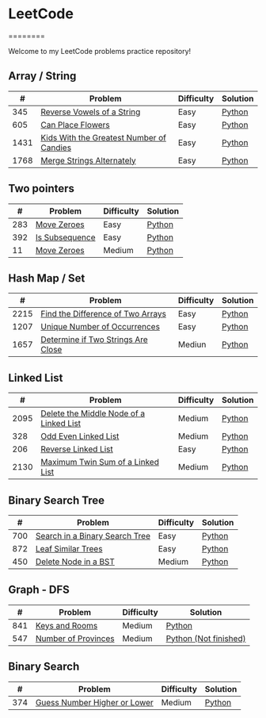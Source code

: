 # LeetCode
========

Welcome to my LeetCode problems practice repository!

## Array / String
| # | Problem | Difficulty | Solution |
|---| ------- | ---------- | ---------|
|345|[Reverse Vowels of a String](https://leetcode.com/problems/reverse-vowels-of-a-string)|Easy|[Python](./Array%20%26%20Strings/345_reverse_vowels_of_a_string.py)|
|605|[Can Place Flowers](https://leetcode.com/problems/can-place-flowers)|Easy|[Python](./Array%20%26%20Strings/605_can_place_flowers.py)|
|1431|[Kids With the Greatest Number of Candies](https://leetcode.com/problems/merge-strings-alternately)|Easy|[Python](./Array%20%26%20Strings/1431_kids_with_the_greatest_number_of_candies.py)|
|1768|[Merge Strings Alternately](https://leetcode.com/problems/kids-with-the-greatest-number-of-candies)|Easy|[Python](./Array%20%26%20Strings/1768_merge_strings_alternately.py)|

## Two pointers
| # | Problem | Difficulty | Solution |
|---| ------- | ---------- | ---------|
|283|[Move Zeroes](https://leetcode.com/problems/move-zeroes)|Easy|[Python](./Two%20Pointers/283_move_zeroes.py)|
|392|[Is Subsequence](https://leetcode.com/problems/is-subsequence)|Easy|[Python](./Two%20Pointers/392_is_subsequence.py)|
|11|[Move Zeroes](https://leetcode.com/problems/container-with-most-water)|Medium|[Python](./Two%20Pointers/11_container_with_most_water.py)|

## Hash Map / Set
| # | Problem | Difficulty | Solution |
|---| ------- | ---------- | ---------|
|2215|[Find the Difference of Two Arrays](https://leetcode.com/problems/find-the-difference-of-two-arrays)|Easy|[Python](./Hash%20Map%20%26%20Set/2215_find_the_difference_of_two_arrays.py)|
|1207|[Unique Number of Occurrences](https://leetcode.com/problems/unique-number-of-occurrences)|Easy|[Python](./Hash%20Map%20%26%20Set/1207_unique_number_of_occurrences.py)|
|1657|[Determine if Two Strings Are Close](https://leetcode.com/problems/determine-if-two-strings-are-close)|Mediun|[Python](./Hash%20Map%20%26%20Set/1567_determine_if_two_strings_are_close.py)|

## Linked List
| # | Problem | Difficulty | Solution |
|---| ------- | ---------- | ---------|
|2095|[Delete the Middle Node of a Linked List](https://leetcode.com/problems/delete-the-middle-node-of-a-linked-list)|Medium|[Python](./Linked%20List/2095_delete_the_middle_node_of_a_linked_list.py)|
|328|[Odd Even Linked List](https://leetcode.com/problems/odd-even-linked-list)|Medium|[Python](./Linked%20List/328_odd_even_linked_list.py)|
|206|[Reverse Linked List](https://leetcode.com/problems/reverse-linked-list)|Easy|[Python](./Linked%20List/206_reverse_linked_list.py)|
|2130|[Maximum Twin Sum of a Linked List](https://leetcode.com/problems/maximum-twin-sum-of-a-linked-list)|Medium|[Python](./Linked%20List/2130_maximum_twin_sum_of_a_linked_list.py)|

## Binary Search Tree
| # | Problem | Difficulty | Solution |
|---| ------- | ---------- | ---------|
|700|[Search in a Binary Search Tree](https://leetcode.com/problems/search-in-a-binary-search-tree)|Easy|[Python](./Binary%20Search%20Tree/700_search_in_binary_search_tree.py)|
|872|[Leaf Similar Trees](https://leetcode.com/problems/leaf-similar-trees)|Easy|[Python](./Binary%20Search%20Tree/872_leaf_similar_trees.py)|
|450|[Delete Node in a BST](https://leetcode.com/problems/delete-node-in-a-bst)|Medium|[Python](./Binary%20Search%20Tree/450_delete_node_in_a_bst.py)|

## Graph - DFS
| # | Problem | Difficulty | Solution |
|---| ------- | ---------- | ---------|
|841|[Keys and Rooms](https://leetcode.com/problems/keys-and-rooms)|Medium|[Python](./Graphs%20-%20DFS/841_keys_and_rooms.py)|
|547|[Number of Provinces](https://leetcode.com/problems/number-of-provinces)|Medium|[Python (Not finished)](./Graphs%20-%20DFS/841_keys_and_rooms.py)|

## Binary Search
| # | Problem | Difficulty | Solution |
|---| ------- | ---------- | ---------|
|374|[Guess Number Higher or Lower](https://leetcode.com/problems/guess-number-higher-or-lower)|Medium|[Python](./Binary%20Search/374_guess_number_higher_or_lower.py)|
